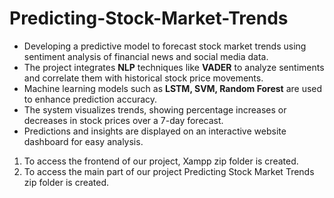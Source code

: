 # Predicting-Stock-Market-Trends
* Developing a predictive model to forecast stock market trends using sentiment analysis of financial news and social media data.
* The project integrates **NLP** techniques like **VADER** to analyze sentiments and correlate them with historical stock price movements.
* Machine learning models such as **LSTM, SVM, Random Forest** are used to enhance prediction accuracy.
* The system visualizes trends, showing percentage increases or decreases in stock prices over a 7-day forecast.
* Predictions and insights are displayed on an interactive website dashboard for easy analysis.

1. To access the frontend of our project, Xampp zip folder is created.
2. To access the main part of our project Predicting Stock Market Trends zip folder is created.
